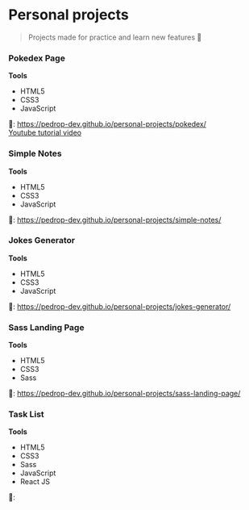 # Personal projects
> Projects made for practice and learn new features 🎯

### Pokedex Page <br>
**Tools** 
* HTML5 
* CSS3 
* JavaScript <br>

🔗: https://pedrop-dev.github.io/personal-projects/pokedex/
<br> [ Youtube tutorial video ]( https://m.youtube.com/watch?v=SjtdH3dWLa8 )

### Simple Notes <br>
**Tools** 
* HTML5 
* CSS3 
* JavaScript <br>

🔗: https://pedrop-dev.github.io/personal-projects/simple-notes/

### Jokes Generator <br>
**Tools** 
* HTML5 
* CSS3 
* JavaScript <br>

🔗: https://pedrop-dev.github.io/personal-projects/jokes-generator/

### Sass Landing Page <br>
**Tools**
* HTML5 
* CSS3 
* Sass 

🔗: https://pedrop-dev.github.io/personal-projects/sass-landing-page/

### Task List <br>
**Tools**
* HTML5
* CSS3 
* Sass
* JavaScript
* React JS

🔗:
